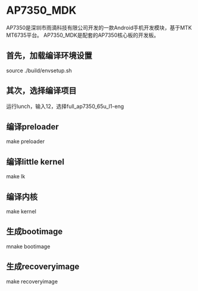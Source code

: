 # AP7350_MDK
AP7350是深圳市雨滴科技有限公司开发的一款Android手机开发模块，基于MTK MT6735平台。
AP7350_MDK是配套的AP7350核心板的开发板。

首先，加载编译环境设置
----------------------
source ./build/envsetup.sh

其次，选择编译项目
------------------
运行lunch，输入12，选择full_ap7350_65u_l1-eng

编译preloader
------------
make preloader

编译little kernel
------------
make lk

编译内核
------------
make kernel

生成bootimage
-------------
mnake bootimage

生成recoveryimage
------------
make recoveryimage